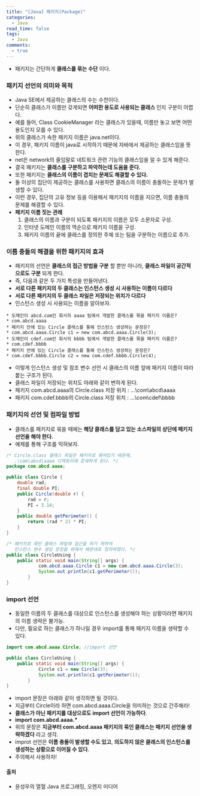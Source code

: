 ```yaml
---
title: "[Java] 패키지(Package)"
categories:
  - Java
read_time: false
tags:
  - Java
comments:
  - true
---
```


* 패키지는 간단하게 __클래스를 묶는 수단__ 이다.

### 패키지 선언의 의미와 목적
* Java SE에서 제공하는 클래스의 수는 수천이다.
* 단순히 클래스가 이름만 갖게되면 __어떠한 용도로 사용되는 클래스__ 인지 구분이 어렵다.
* 예를 들어, Class CookieManager 라는 클래스가 있을때, 이름만 놓고 보면 어떤 용도인지 모를 수 있다.
* 위의 클래스가 속한 패키지 이름은 java.net이다.
* 이 경우, 패키지 이름이 java로 시작하기 때문에 자바에서 제공하는 클래스임을 뜻한다.
* net은 network의 줄임말로 네트워크 관련 기능의 클래스임을 알 수 있게 해준다.
* 결국 패키지는 __클래스를 구분하고 파악하는데 도움을 준다.__
* 또한 패키지는 __클래스의 이름이 겹치는 문제도 해결할 수 있다.__
* 둘 이상의 집단이 제공하는 클래스를 사용하면 클래스의 이름이 충돌하는 문제가 발생할 수 있다.
* 이런 경우, 집단의 고유 정보 등을 이용해서 패키지의 이름을 지으면, 이름 충돌의 문제를 해결할 수 있다.
* __패키지 이름 짓는 관례__
  1. 클래스의 이름과 구분이 되도록 패키지의 이름은 모두 소문자로 구성.
  2. 인터넷 도메인 이름의 역순으로 패키지 이름을 구성.
  3. 패키지 이름의 끝에 클래스를 정의한 주체 또는 팀을 구분하는 이름으로 추가.

### 이름 충돌의 해결을 위한 패키지의 효과
* 패키지의 선언은 __클래스의 접근 방법을 구분__ 할 뿐만 아니라, __클래스 파일이 공간적으로도 구분__ 되게 한다.
* 즉, 다음과 같은 두 가지 특성을 만들어낸다.
* __서로 다른 패키지의 두 클래스는 인스턴스 생성 시 사용하는 이름이 다르다__
* __서로 다른 패키지의 두 클래스 파일은 저장되는 위치가 다르다__
* 인스턴스 생성 시 사용되는 이름을 알아보자.

```
* 도메인이 abcd.com인 회사의 aaaa 팀에서 개발한 클래스를 묶을 패키지 이름은?
* com.abcd.aaaa
* 패키지 안에 있는 Circle 클래스를 통해 인스턴스 생성하는 문장은?
* com.abcd.aaaa.Circle c1 = new com.abcd.aaaa.Circle(3);
* 도메인이 cdef.com인 회사의 bbbb 팀에서 개발한 클래스를 묶을 패키지 이름은?
* com.cdef.bbbb
* 패키지 안에 있는 Circle 클래스를 통해 인스턴스 생성하는 문장은?
* com.cdef.bbbb.Circle c2 = new com.cdef.bbbb.Circle(4);
```

* 이렇게 인스턴스 생성 및 참조 변수 선언 시 클래스의 이름 앞에 패키지 이름이 따라붙는 구조가 된다.
* 클래스 파일이 저장되는 위치도 아래와 같이 변하게 된다.
* 패키지 com.abcd.aaaa의 Circle.class 저장 위치 : ...\com\abcd\aaaa
* 패키지 com.cdef.bbbb의 Circle.class 저장 위치 : ...\com\cdef\bbbb

### 패키지의 선언 및 컴파일 방법
* 클래스를 패키지로 묶을 때에는 __해당 클래스를 담고 있는 소스파일의 상단에 패키지 선언을 해야 한다.__
* 예제를 통해 구조를 익혀보자.

```java
/* Circle.class 클래스 파일은 패키지로 묶여있기 때문에,
   .\com\abcd\aaaa 디렉토리에 존재하게 된다. */
package com.abcd.aaaa;

public class Circle {
	double rad;
	final double PI;
	public Circle(double r) {
		rad = r;
		PI = 3.14;
	}
	public double getPerimeter() {
		return (rad * 2) * PI;
	}
}
```

```java
/* 패키지로 묶인 클래스 파일에 접근을 하기 위하여 
   인스턴스 변수 생성 문장을 위에서 배운대로 정의하였다. */
public class CircleUsing {
	public static void main(String[] args) {
			com.abcd.aaaa.Circle c1 = new com.abcd.aaaa.Circle(3);
			System.out.println(c1.getPerimeter());
		}
}
```

### import 선언
* 동일한 이름의 두 클래스를 대상으로 인스턴스를 생성해야 하는 상황이라면 패키지의 이름 생략은 불가능.
* 다만, 필요로 하는 클래스가 하나일 경우 import를 통해 패키지 이름을 생략할 수 있다.

```java
import com.abcd.aaaa.Circle; //import 선언

public class CircleUsing {
	public static void main(String[] args) {
			Circle c1 = new Circle(3);
			System.out.println(c1.getPerimeter());
		}
}
```

* import 문장은 아래와 같이 생각하면 될 것이다.
* 지금부터 Circle이라 하면 com.abcd.aaaa.Circle을 의미하는 것으로 간주해라!
* __클래스가 아닌 패키지를 대상으로도 import 선언이 가능하다__.
* __import com.abcd.aaaa.*__
* 위의 문장은 __지금부터 com.abcd.aaaa 패키지의 묶인 클래스는 패키지 선언을 생략하겠다__ 라고 생각.
* improt 선언은 __이름 충돌이 발생할 수도 있고__, __의도하지 않은 클래스의 인스턴스를 생성하는 상황으로 이어질 수 있다__.
* 주의해서 사용하자!

#### 출처 
* 윤성우의 열혈 Java 프로그래밍, 오렌지 미디어